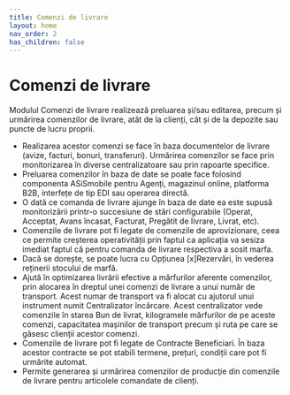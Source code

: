 ```yaml
---
title: Comenzi de livrare
layout: home
nav_order: 2
has_children: false
---
```

# Comenzi de livrare

Modulul Comenzi de livrare realizează preluarea și/sau editarea, precum și urmărirea comenzilor de livrare, atât de la clienți, cât și de la depozite sau puncte de lucru proprii.

- Realizarea acestor comenzi se face în baza documentelor de livrare (avize, facturi, bonuri, transferuri). Urmărirea comenzilor se face prin monitorizarea în diverse centralizatoare sau prin rapoarte specifice.
- Preluarea comenzilor în baza de date se poate face folosind componenta ASiSmobile pentru Agenți, magazinul online, platforma B2B, interfețe de tip EDI sau operarea directă.
- O dată ce comanda de livrare ajunge în baza de date ea este supusă monitorizării printr-o succesiune de stări configurabile (Operat, Acceptat, Avans încasat, Facturat, Pregătit de livrare, Livrat, etc).
- Comenzile de livrare pot fi legate de comenzile de aprovizionare, ceea ce permite creșterea operativității prin faptul ca aplicația va sesiza imediat faptul că pentru comanda de livrare respectiva a sosit marfa.
- Dacă se dorește, se poate lucra cu Opțiunea [x]Rezervări, în vederea reținerii stocului de marfă.
- Ajută în optimizarea livrării efective a mărfurilor aferente comenzilor, prin alocarea în dreptul unei comenzi de livrare a unui număr de transport. Acest numar de transport va fi alocat cu ajutorul unui instrument numit Centralizator încărcare. Acest centralizator vede comenzile în starea Bun de livrat, kilogramele mărfurilor de pe aceste comenzi, capacitatea mașinilor de transport precum și ruta pe care se găsesc clienții acestor comenzi.
- Comenzile de livrare pot fi legate de Contracte Beneficiari. În baza acestor contracte se pot stabili termene, prețuri, condiții care pot fi urmărite automat.
- Permite generarea și urmărirea comenzilor de producţie din comenzile de livrare pentru articolele comandate de clienți.
